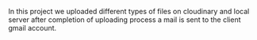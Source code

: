 In this project we uploaded different types of files on cloudinary and local server after completion of uploading process a mail is sent to the client gmail account.
